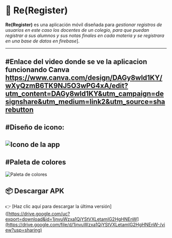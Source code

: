 # 📱 Re(Register)

**Re(Register)** es una aplicación móvil diseñada para *gestionar registros de usuarios en este caso los docentes de un colegio, para que puedan registrar a sus alumnos y sus notas finales en cada materia y se registrara en una base de datos en firebase*].

---
#Enlace del video donde se ve la aplicacion funcionando
**Canva** https://www.canva.com/design/DAGy8wld1KY/wXyQzmB6TK9NJ5O3wPG4xA/edit?utm_content=DAGy8wld1KY&utm_campaign=designshare&utm_medium=link2&utm_source=sharebutton
---
#Diseño de icono:
---
![Icono de la app](https://drive.google.com/uc?export=view&id=1_iG1PhuLhVcHed5TJyxPKXfunExVrNdJ)
---
#Paleta de colores
---
![Paleta de colores](https://drive.google.com/uc?export=view&id=1jdNzH9p-xN9FtPbtszyDUhaeeDGPhijw)

## 📦 Descargar APK
👉 [Haz clic aquí para descargar la última versión]([https://drive.google.com/uc?export=download&id=1jnvuWzxa1QjYStVXLetamIG2HgHNEnW](https://drive.google.com/file/d/1jnvuWzxa1QjYStVXLetamIG2HgHNEnW-/view?usp=sharing)



